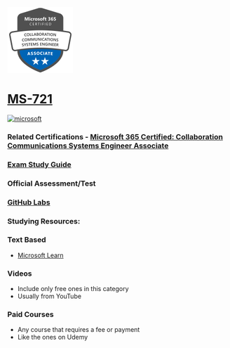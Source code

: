 <img src="/Images/certs/ms-721.png" width="150" height="150">

# [MS-721](https://learn.microsoft.com/certifications/exams/ms-721)

<a href='https://learn.microsoft.com/en-us/certifications/browse/?type=role-based&levels=intermediate' target="_blank"><img alt='microsoft' src='https://img.shields.io/badge/associate-100000?style=for-the-badge&logo=microsoft&logoColor=white&labelColor=0078D4&color=212221'/></a> 

### Related Certifications - [Microsoft 365 Certified: Collaboration Communications Systems Engineer Associate](https://learn.microsoft.com/en-us/certifications/m365-collaboration-communications-systems-engineer/)

### [Exam Study Guide](https://aka.ms/ms721-studyguide)

### Official Assessment/Test

### [GitHub Labs](https://github.com/MicrosoftLearning/MS-721T00-Collaboration-Communications-Systems-Engineer/tree/main/Instructions/Labs)

### Studying Resources:

### Text Based
- [Microsoft Learn](https://learn.microsoft.com/certifications/exams/ms-721)
### Videos
- Include only free ones in this category
- Usually from YouTube
### Paid Courses
- Any course that requires a fee or payment
- Like the ones on Udemy

